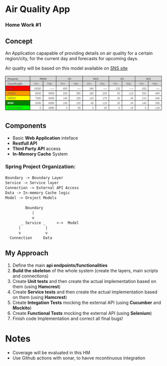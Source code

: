 # Air Quality App
### Home Work #1


## Concept
An Application capapable of providing details on air quality for a certain region/city, for the current day and forecasts for upcoming days. 

Air quality will be based on this model available on [SNS site](https://www.dgs.pt/paginas-de-sistema/saude-de-a-a-z/qualidade-do-ar-ambiente/indice-de-qualidade-do-ar.aspx)

![table](images/table.png)

## Components
- Basic **Web Application** inteface
- **Restfull API**
- **Third Party API** access 
- **In-Memory Cache** System  

### Spring Project Organization:
```
Boundary -> Boundary Layer 
Service -> Service layer
Connection -> External API Access 
Data -> In-memory Cache logic
Model -> Oroject Models    

         Boundary 
            |
            v
       _ Service _     <->  Model 
      |           |
      v           v
  Connection     Data

```

 

## My Approach

1. Define the main **api endpoints/functionalities**
2. **Build the skeleton** of the whole system (create the layers, main scripts and connections)
3. Create **Unit tests** and then create the actual implementation based on them (using **Hamcrest**)
4. Create **Service tests** and then create the actual implementation based on them (using **Hamcrest**)
5. Create **Integation Tests** mocking the external API (using **Cucumber** and **Mockito**)
6. Create **Functional Tests** mocking the external API (using **Selenium**)
7. Finish code Implementation and correct all final bugs!



# Notes 

- Coverage will be evaluated in this HM
- Use Github actions with sonar, to havve mcontinuous integration